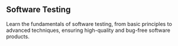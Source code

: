 ## Software Testing

Learn the fundamentals of software testing, from basic principles to advanced techniques, ensuring high-quality and bug-free software products.